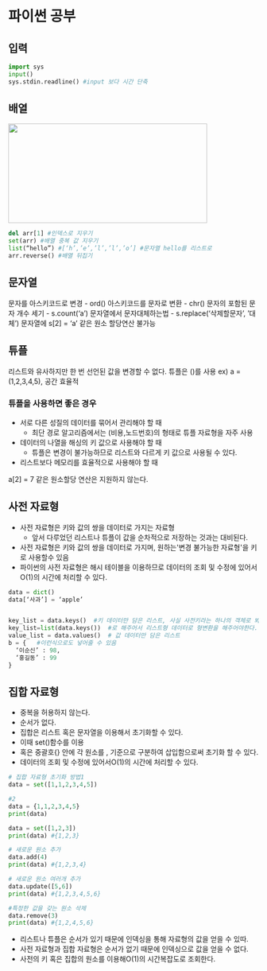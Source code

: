 # 파이썬 공부

## 입력
```py
import sys
input()
sys.stdin.readline() #input 보다 시간 단축
```

## 배열
<img src="https://user-images.githubusercontent.com/72910402/182073571-a0c38c8e-c204-4902-8ad2-e24926626529.png" width="400" height="200"/>

 ```py
del arr[1] #인덱스로 지우기
set(arr) #배열 중복 값 지우기 
list(“hello”) #[‘h’,’e’,’l’,’l’,’o’] #문자열 hello를 리스트로
arr.reverse() #배열 뒤집기
```
## 문자열
문자를 아스키코드로 변경 - ord()
아스키코드를 문자로 변환 - chr()
문자의 포함된 문자 개수 세기 - s.count(‘a’)
문자열에서 문자대체하는법 - s.replace(‘삭제할문자’, ’대체’)
문자열에 s[2] = ‘a’ 같은 원소 할당연산 불가능

## 튜플
리스트와 유사하지만 한 번 선언된 값을 변경할 수 없다. 튜플은 ()를 사용 ex) a = (1,2,3,4,5), 공간 효율적
### 튜플을 사용하면 좋은 경우
+ 서로 다른 성질의 데이터를 묶어서 관리해야 할 때
  + 최단 경로 알고리즘에서는 (비용,노드번호)의 형태로 튜플 자료형을 자주 사용
+ 데이터의 나열을 해싱의 키 값으로 사용해야 할 때
  + 튜플은 변경이 불가능하므로 리스트와 다르게 키 값으로 사용될 수 있다.
+ 리스트보다 메모리를 효율적으로 사용해야 할 때

a[2] = 7 같은 원소할당 연산은 지원하지 않는다.


## 사전 자료형
+ 사전 자료형은 키와 값의 쌍을 데이터로 가지는 자료형
  + 앞서 다루었던 리스트나 튜플이 값을 순차적으로 저장하는 것과는 대비된다.
+ 사전 자료형은 키와 값의 쌍을 데이터로 가지며, 원하는'변경 불가능한 자료형'을 키로 사용할수 있음
+ 파이썬의 사전 자료형은 해시 테이블을 이용하므로 데이터의 조회 및 수정에 있어서O(1)의 시간에 처리할 수 있다.

```py
data = dict()
data[‘사과’] = ‘apple’


key_list = data.keys()  #키 데이터만 담은 리스트, 사실 사전키라는 하나의 객체로 봐야하기 때문에
key_list=list(data.keys())  #로 해주어서 리스트형 데이터로 형변환을 해주어야한다.
value_list = data.values()  # 값 데이터만 담은 리스트
b = {   #이런식으로도 넣어줄 수 있음
  ‘이순신’ : 98,
  ‘홍길동’ : 99
}
```

## 집합 자료형
+ 중복을 허용하지 않는다.
+ 순서가 없다.
+ 집합은 리스트 혹은 문자열을 이용해서 초기화할 수 있다.
 + 이때 set()함수를 이용
+ 혹은 중괄호{} 안에 각 원소를 , 기준으로 구분하여 삽입함으로써 초기화 할 수 있다.
+ 데이터의 조회 및 수정에 있어서O(1)의 시간에 처리할 수 있다. 

``` py
# 집합 자료형 초기화 방법1
data = set([1,1,2,3,4,5])

#2
data = {1,1,2,3,4,5}
print(data)

data = set([1,2,3])
print(data) #{1,2,3}

# 새로운 원소 추가
data.add(4)
print(data) #{1,2,3,4}

# 새로운 원소 여러개 추가
data.update([5,6])
print(data) #{1,2,3,4,5,6}

#특정한 값을 갖는 원소 삭제
data.remove(3)
print(data) #{1,2,4,5,6}
```

+ 리스트나 튜플은 순서가 있기 때문에 인덱싱을 통해 자료형의 값을 얻을 수 있따.
+  사전 자료형과 집합 자료형은 순서가 없기 때문에 인덱싱으로 값을 얻을 수 없다.
 + 사전의 키 혹은 집합의 원소를 이용해O(1)의 시간복잡도로 조회한다.
